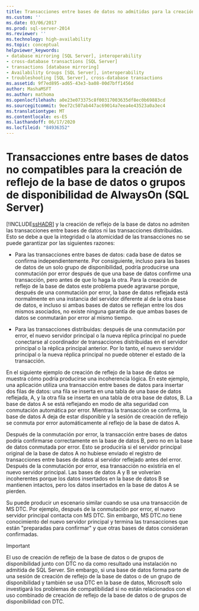 ```yaml
---
title: Transacciones entre bases de datos no admitidas para la creación de reflejo de la base de datos o Grupos de disponibilidad AlwaysOn (SQL Server) | Microsoft Docs
ms.custom: ''
ms.date: 03/06/2017
ms.prod: sql-server-2014
ms.reviewer: ''
ms.technology: high-availability
ms.topic: conceptual
helpviewer_keywords:
- database mirroring [SQL Server], interoperability
- cross-database transactions [SQL Server]
- transactions [database mirroring]
- Availability Groups [SQL Server], interoperability
- troubleshooting [SQL Server], cross-database transactions
ms.assetid: 9f7ed895-ad65-43e3-ba08-00d7bff1456d
author: MashaMSFT
ms.author: mathoma
ms.openlocfilehash: a0e23e073375c8f00317003635df8ec0b69883cd
ms.sourcegitcommit: 9ee72c507ab447ac69014a7eea4e43523a0a3ec4
ms.translationtype: MT
ms.contentlocale: es-ES
ms.lasthandoff: 06/17/2020
ms.locfileid: "84936352"
---
```

# <a name="cross-database-transactions-not-supported-for-database-mirroring-or-alwayson-availability-groups-sql-server"></a>Transacciones entre bases de datos no compatibles para la creación de reflejo de la base de datos o grupos de disponibilidad de AlwaysOn (SQL Server)
  [!INCLUDE[ssHADR](../../../includes/sshadr-md.md)] y la creación de reflejo de la base de datos no admiten las transacciones entre bases de datos ni las transacciones distribuidas. Esto se debe a que la integridad o la atomicidad de las transacciones no se puede garantizar por las siguientes razones:  
  
-   Para las transacciones entre bases de datos: cada base de datos se confirma independientemente. Por consiguiente, incluso para las bases de datos de un solo grupo de disponibilidad, podría producirse una conmutación por error después de que una base de datos confirme una transacción, pero antes de que lo haga la otra. Para la creación de reflejo de la base de datos este problema puede agravarse porque, después de una conmutación por error, la base de datos reflejada está normalmente en una instancia del servidor diferente al de la otra base de datos, e incluso si ambas bases de datos se reflejan entre los dos mismos asociados, no existe ninguna garantía de que ambas bases de datos se conmutarán por error al mismo tiempo.  
  
-   Para las transacciones distribuidas: después de una conmutación por error, el nuevo servidor principal o la nueva réplica principal no puede conectarse al coordinador de transacciones distribuidas en el servidor principal o la réplica principal anterior. Por lo tanto, el nuevo servidor principal o la nueva réplica principal no puede obtener el estado de la transacción.  
  
 En el siguiente ejemplo de creación de reflejo de la base de datos se muestra cómo podría producirse una incoherencia lógica. En este ejemplo, una aplicación utiliza una transacción entre bases de datos para insertar dos filas de datos: una fila se inserta en una tabla de una base de datos reflejada, A, y la otra fila se inserta en una tabla de otra base de datos, B. La base de datos A se está reflejando en modo de alta seguridad con conmutación automática por error. Mientras la transacción se confirma, la base de datos A deja de estar disponible y la sesión de creación de reflejo se conmuta por error automáticamente al reflejo de la base de datos A.  
  
 Después de la conmutación por error, la transacción entre bases de datos podría confirmarse correctamente en la base de datos B, pero no en la base de datos conmutada por error. Esto se produciría si el servidor principal original de la base de datos A no hubiese enviado el registro de transacciones entre bases de datos al servidor reflejado antes del error. Después de la conmutación por error, esa transacción no existiría en el nuevo servidor principal. Las bases de datos A y B se volverían incoherentes porque los datos insertados en la base de datos B se mantienen intactos, pero los datos insertados en la base de datos A se pierden.  
  
 Su puede producir un escenario similar cuando se usa una transacción de MS DTC. Por ejemplo, después de la conmutación por error, el nuevo servidor principal contacta con MS DTC. Sin embargo, MS DTC.no tiene conocimiento del nuevo servidor principal y termina las transacciones que están "preparadas para confirmar" y que otras bases de datos consideran confirmadas.  
  
> [!IMPORTANT]  
>  El uso de creación de reflejo de la base de datos o de grupos de disponibilidad junto con DTC no da como resultado una instalación no admitida de SQL Server. Sin embargo, si una base de datos forma parte de una sesión de creación de reflejo de la base de datos o de un grupo de disponibilidad y también se usa DTC en la base de datos, Microsoft solo investigará los problemas de compatibilidad si no están relacionados con el uso combinado de creación de reflejo de la base de datos o de grupos de disponibilidad con DTC.  
  
  
